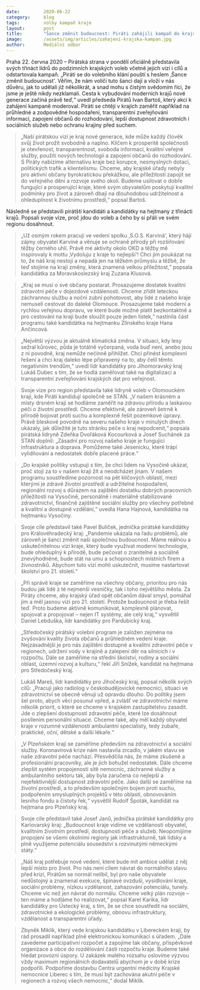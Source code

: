 ```yaml
---
date:         2020-06-22
category:     blog
tags:         volby kampaň kraje
layout:       post
title:        "Šance změnit budoucnost: Piráti zahájili kampaň do krajských voleb, představili svoje lídry i program"
image:        /assets/img/articles/zahajeni-krajska-kampan.jpg
author:       Mediální odbor
---  
```



 

Praha 22. června 2020 – Pirátská strana v pondělí oficiálně představila svých třináct lídrů do podzimních krajských voleb včetně jejich vizí i cílů a odstartovala kampaň. „Piráti se do volebního klání pouští s heslem ‚Šance změnit budoucnost'. Věřím, že nám voliči tuto šanci dají a vloží v nás důvěru, jak to udělali již několikrát, a snad mohu s čistým svědomím říci, že jsme je ještě nikdy nezklamali. Cesta k vybudování moderních krajů nové generace začíná právě teď,“ uvedl předseda Pirátů Ivan Bartoš, který akci k zahájení kampaně moderoval. Piráti se chtějí v krajích zaměřit například na průhledné a zodpovědné hospodaření, transparentní zveřejňování informací, zapojení občanů do rozhodování, lepší dostupnost zdravotních i sociálních služeb nebo ochranu krajiny před suchem. 

> „Naší pirátskou vizí je kraj nové generace, kde může každý člověk svůj život prožít svobodně a naplno. Klíčem k prosperitě společnosti je otevřenost, transparentnost, svoboda informací, kvalitní veřejné služby, použití nových technologií a zapojení občanů do rozhodování. S Piráty nabízíme alternativu kraje bez korupce, nesmyslných dotací, politických trafik a klientelismu. Chceme, aby krajské úřady nebyly pro aktivní občany byrokratickou překážkou, ale příležitostí zapojit se do veřejného dění a rozvoje svého okolí. Budeme usilovat o dobře fungující a prosperující kraje, které svým obyvatelům poskytují kvalitní podmínky pro život a zároveň dbají na dlouhodobou udržitelnost a ohleduplnost k životnímu prostředí,“ popsal Bartoš. 

Následně se představili pirátští kandidáti a kandidátky na hejtmany z třinácti krajů. Popsali svoje vize, proč jdou do voleb a čeho by si přáli ve svém regionu dosáhnout. 

> „Už osmým rokem pracuji ve vedení spolku ‚S.O.S. Karviná', který hájí zájmy obyvatel Karviné a věnuje se ochraně přírody při rozšiřování těžby černého uhlí. Právě mé aktivity okolo OKD a těžby mě inspirovaly k mottu ‚Vydoluju z kraje to nejlepší'! Chci jím poukázat na to, že náš kraj nestojí a nepadá jen na těžkém průmyslu a těžbě, že teď stojíme na kraji změny, která znamená velkou příležitost,“ popsala kandidátka za Moravskoslezský kraj Zuzana Klusová.

> „Kraj se musí o své občany postarat. Prosazujeme dostatek kvalitní zdravotní péče v dojezdové vzdálenosti. Chceme zřídit leteckou záchrannou službu a noční zubní pohotovost, aby lidé z našeho kraje nemuseli cestovat do daleké Olomouce. Prosazujeme také moderní a rychlou veřejnou dopravu, ve které bude možné platit bezkontaktně a pro cestování na kraji bude sloužit pouze jeden lístek,“ nastínila část programu také kandidátka na hejtmanku Zlínského kraje Hana Ančincová.

> „Největší výzvou je aktuálně klimatická změna. V situaci, kdy lesy sežral kůrovec, půda je totálně vyčerpaná, voda buď není, anebo jsou z ní povodně, kraj nemůže nečinně přihlížet. Chci přinést komplexní řešení a chci kraj daleko lépe připravený na to, aby čelil těmto negativním trendům,“ uvedl lídr kandidátky pro Jihomoravský kraj Lukáš Dubec s tím, že se hodlá zaměřovat také na digitalizaci a transparentní zveřejňování krajských dat pro veřejnost. 

> Svoje vize pro region představila také lídryně voleb v Olomouckém kraji, kde Piráti kandidují společně se STAN. „V našem krásném a místy drsném kraji se hodláme zaměřit na zdravou přírodu a laskavou péči o životní prostředí. Chceme efektivně, ale zároveň šetrně k přírodě bojovat proti suchu a komplexně řešit pozemkové úpravy. Právě bleskové povodně na severu našeho kraje v minulých dnech ukázaly, jak důležité je tuto stránku péče o kraj nepodcenit,“ popsala pirátská lídryně Zdeňka Dvořáková Kocourková a Josef Suchánek za STAN doplnil: „Zásadní pro rozvoj našeho kraje je fungující infrastruktura a doprava. Pomůžeme také Jesenicku, které trápí vylidňování a nedostatek dobře placené práce.“

> „Do krajské politiky vstupuji s tím, že chci lidem na Vysočině ukázat, proč stojí za to v našem kraji žít a neodcházet jinam. V našem programu soustředíme pozornost na pět klíčových oblastí, mezi kterými je zdravé životní prostředí a udržitelné hospodaření, regionální rozvoj s důrazem na zajištění dostatku dobrých pracovních příležitostí na Vysočině, personálně i materiálně stabilizované zdravotnictví, finančně zajištěné sociální služby pro všechny potřebné a kvalitní a dostupné vzdělání,“ uvedla Hana Hajnová, kandidátka na hejtmanku Vysočiny. 

> Svoje cíle představil také Pavel Bulíček, jednička pirátské kandidátky pro Královéhradecký kraj: „Pandemie ukázala na řadu problémů, ale zároveň je šancí změnit naši společnou budoucnost. Máme reálnou a uskutečnitelnou vizi kraje, který bude využívat moderní technologie, bude ohleduplný k přírodě, bude pečovat o zranitelné a sociálně znevýhodněné, bude stát na umu a schopnostech místních firem a živnostníků. Abychom tuto vizi mohli uskutečnit, musíme nastartovat školství pro 21. století.“

> „Při správě kraje se zaměříme na všechny občany, prioritou pro nás budou jak lidé z té nejmenší vesničky, tak i toho největšího města. Za Piráty chceme, aby krajský úřad opět občanům dával smysl, pomáhal jim a měl jasnou vizi pro 21. století. Protože budoucnost je třeba řešit teď. Proto budeme aktivně komunikovat, komplexně plánovat, spojovat a propojovat – nejen IT systémy, ale celý kraj,“ vysvětlil Daniel Lebduška, lídr kandidátky pro Pardubický kraj.

> „Středočeský pirátský volební program je založen zejména na zvyšování kvality života občanů a průhledném vedení kraje. Nejzásadnější je pro nás zajištění dostupné a kvalitní zdravotní péče v regionech, udržení vody v krajině a zalepení děr na silnicích i v rozpočtu. Dále se zaměříme na střední školství, rodiny a sociální oblast, územní rozvoj a kulturu,“ řekl Jiří Snížek, kandidát na hejtmana pro Středočeský kraj.

> Lukáš Mareš, lídr kandidátky pro Jihočeský kraj, popsal několik svých cílů: „Pracuji jako radiolog v českobudějovické nemocnici, situaci ve zdravotnictví se obecně věnuji už opravdu dlouho. Do politiky jsem šel proto, abych věci posunul vpřed, a zvlášť ve zdravotnictví máme několik priorit, o které se chceme v krajském zastupitelstvu zasadit. Jde o zlepšení dostupnosti zdravotní péče, které lze dosáhnout posílením personální situace. Chceme také, aby měl každý obyvatel kraje v rozumné vzdálenosti ambulantní specialisty, tedy zubaře, praktické, oční, dětské a další lékaře.“ 

> „V Plzeňském kraji se zaměříme především na zdravotnictví a sociální služby. Koronavirová krize nám nastavila zrcadlo, v jakém stavu se naše zdravotní péče nachází. Přesvědčila nás, že máme zkušené a profesionální pracovníky, ale je jich bohužel nedostatek. Dále chceme zlepšit systém propojenosti sítě nemocnic, záchranné služby a ambulantního sektoru tak, aby byla zaručena co nejlepší a nejefektivnější dostupnost zdravotní péče. Jako další se zaměříme na životní prostředí, a to především společným bojem proti suchu, podpořením smysluplných projektů v této oblasti, obnovováním lesního fondu a čistoty řek,“ vysvětlil Rudolf Špoták, kandidát na hejtmana pro Plzeňský kraj.

> Svoje cíle představil také Josef Janů, jednička pirátské kandidátky pro Karlovarský kraj: „Budoucnost kraje vidíme ve vzdělanosti obyvatel, kvalitním životním prostředí, dostupnosti péče a služeb. Neopomíjíme propojení se všemi okolními regiony jak infrastrukturně, tak lidsky a plně využijeme potenciálu sousedství s rozvinutými německými státy.“

> „Náš kraj potřebuje nové vedení, které bude mít ambice udělat z něj lepší místo pro život. Pro nás není cílem návrat do normálního stavu před krizí, Pirátům se normál nelíbil, byl pro naše obyvatele nedůstojný a znamenal exekuce, špinavé ovzduší, vysídlování kraje, sociální problémy, nízkou vzdělanost, zahazování potenciálu, tunely. Chceme víc než jen návrat do normálu. Chceme velký plán rozvoje – ten máme a hodláme ho realizovat,“ popsal Karel Karika, lídr kandidátky pro Ústecký kraj, s tím, že se chce soustředit na sociální, zdravotnické a ekologické problémy, obnovu infrastruktury, vzdělanost a transparentní úřady.

> Zbyněk Miklík, který vede krajskou kandidátku v Libereckém kraji, by rád prosadil například plně elektronickou komunikaci s úřadem. „Dále zavedeme participativní rozpočet a zapojíme tak občany, příspěvkové organizace a obce do rozdělování části rozpočtu kraje. Budeme také hledat provozní úspory. U zakázek malého rozsahu oslovíme výzvou vždy maximum regionálních dodavatelů abychom je v době krize podpořili. Podpoříme dostavbu Centra urgentní medicíny Krajské nemocnice Liberec s tím, že musí být zachována akutní péče v regionech a rozvoj všech nemocnic,“ dodal Miklík.

